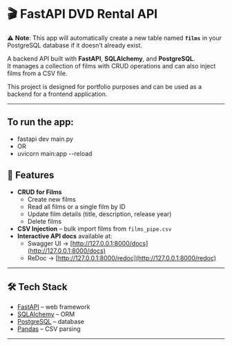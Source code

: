 # 🎬 FastAPI DVD Rental API  

⚠️ **Note**: This app will automatically create a new table named **`films`** in your PostgreSQL database if it doesn’t already exist.  

A backend API built with **FastAPI**, **SQLAlchemy**, and **PostgreSQL**.  
It manages a collection of films with CRUD operations and can also inject films from a CSV file.  

This project is designed for portfolio purposes and can be used as a backend for a frontend application.  

---
## To run the app:
- fastapi dev main.py
- OR
- uvicorn main:app --reload


## 🚀 Features  
- **CRUD for Films**  
  - Create new films  
  - Read all films or a single film by ID  
  - Update film details (title, description, release year)  
  - Delete films  
- **CSV Injection** – bulk import films from `films_pipe.csv`  
- **Interactive API docs** available at:  
  - Swagger UI → [http://127.0.0.1:8000/docs](http://127.0.0.1:8000/docs)  
  - ReDoc → [http://127.0.0.1:8000/redoc](http://127.0.0.1:8000/redoc)  

---

## 🛠 Tech Stack  
- [FastAPI](https://fastapi.tiangolo.com/) – web framework  
- [SQLAlchemy](https://www.sqlalchemy.org/) – ORM  
- [PostgreSQL](https://www.postgresql.org/) – database  
- [Pandas](https://pandas.pydata.org/) – CSV parsing  

---


